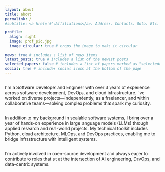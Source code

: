 ```yaml
---
layout: about
title: about
permalink: /
#subtitle: <a href='#'>Affiliations</a>. Address. Contacts. Moto. Etc.

profile:
  align: right
  image: prof_pic.jpg
  image_circular: true # crops the image to make it circular

news: true # includes a list of news items
latest_posts: true # includes a list of the newest posts
selected_papers: false # includes a list of papers marked as "selected={true}"
social: true # includes social icons at the bottom of the page
---
```


<br/>
I'm a Software Developer and Engineer with over 3 years of experience across software development, DevOps, and cloud infrastructure. I’ve worked on diverse projects—independently, as a freelancer, and within collaborative teams—solving complex problems that spark my curiosity.<br/><br/>

In addition to my background in scalable software systems, I bring over a year of hands-on experience in large language models (LLMs) through applied research and real-world projects. My technical toolkit includes Python, cloud architecture, MLOps, and DevOps practices, enabling me to bridge infrastructure with intelligent systems.<br/><br/>

I’m actively involved in open-source development and always eager to contribute to roles that sit at the intersection of AI engineering, DevOps, and data-centric systems.<br/><br/>